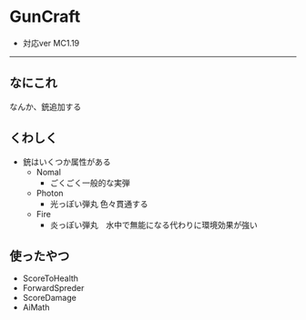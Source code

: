 # GunCraft
- 対応ver MC1.19
____
## なにこれ
なんか、銃追加する

## くわしく
- 銃はいくつか属性がある
  - Nomal 
    - ごくごく一般的な実弾
  - Photon
    - 光っぽい弾丸 色々貫通する
  - Fire
    - 炎っぽい弾丸　水中で無能になる代わりに環境効果が強い

## 使ったやつ
- ScoreToHealth
- ForwardSpreder
- ScoreDamage
- AiMath

